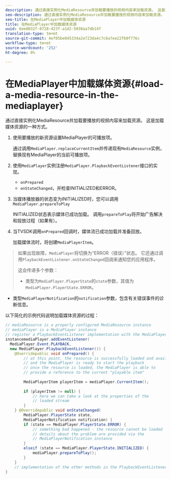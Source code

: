 ```yaml
---
description: 通过直接实例化MediaResource并加载要播放的视频内容来加载资源。 这是加载媒体资源的一种方式。
seo-description: 通过直接实例化MediaResource并加载要播放的视频内容来加载资源。 这是加载媒体资源的一种方式。
seo-title: 在MediaPlayer中加载媒体资源
title: 在MediaPlayer中加载媒体资源
uuid: 6ee8032f-0728-423f-a1d2-5030aa7db14f
translation-type: tm+mt
source-git-commit: 4ef05be045334a2e723da4c7c6a7ee22fb0f776c
workflow-type: tm+mt
source-wordcount: '252'
ht-degree: 0%

---
```



# 在MediaPlayer中加载媒体资源{#load-a-media-resource-in-the-mediaplayer}

通过直接实例化MediaResource并加载要播放的视频内容来加载资源。 这是加载媒体资源的一种方式。

1. 使用要播放的新资源设置MediaPlayer的可播放项。

   通过调用`MediaPlayer.replaceCurrentItem`并传递现有`MediaResource`实例，替换现有MediaPlayer的当前可播放项。

1. 使用`MediaPlayer`实例注册`MediaPlayer.PlaybackEventListener`接口的实现。

   * `onPrepared`
   * `onStateChanged`，并检查INITIALIZED和ERROR。

1. 当媒体播放器的状态变为INITIALIZED时，您可以调用`MediaPlayer.prepareToPlay`

   INITIALIZED状态表示媒体已成功加载。 调用`prepareToPlay`将开始广告解决和投放过程（如果有）。

1. 当TVSDK调用`onPrepared`回调时，媒体流已成功加载并准备回放。

   加载媒体流时，将创建`MediaPlayerItem`。

>如果出现故障，`MediaPlayer`将切换为“ERROR（错误）”状态。 它还通过调用`PlaybackEventListener.onStateChanged`回调来通知您的应用程序。
>
>这会传递多个参数：
>* 类型为`MediaPlayer.PlayerState`的`state`参数，其值为`MediaPlayer.PlayerState.ERROR`。
   >
   >
* 类型`MediaPlayerNotification`的`notification`参数，包含有关错误事件的诊断信息。


以下简化的示例代码说明加载媒体资源的过程：

```java
// mediaResource is a properly configured MediaResource instance 
// mediaPlayer is a MediaPlayer instance 
// register a PlaybackEventListener implementation with the MediaPlayer  
instancemediaPlayer.addEventListener( 
  MediaPlayer.Event.PLAYBACK, 
  new MediaPlayer.PlaybackEventListener()) { 
    @Overridepublic void onPrepared() { 
        // at this point, the resource is successfully loaded and available 
        // and the MediaPlayer is ready to start the playback 
        // once the resource is loaded, the MediaPlayer is able to 
        // provide a reference to the current "playable item" 
 
        MediaPlayerItem playerItem = mediaPlayer.CurrentItem(); 
 
        if (playerItem != null) {     
            // here we can take a look at the properties of the     
            // loaded stream 
        } 
    } @Overridepublic void onStateChanged( 
        MediaPlayer.PlayerState state,  
        MediaPlayerNotification notification) { 
        if (state == MediaPlayer.PlayerState.ERROR) { 
            // something bad happened - the resource cannot be loaded    
            // details about the problem are provided via the  
            // MediaPlayerNotification instance 
        }  
        elseif (state == MediaPlayer.PlayerState.INITIALIZED) {     
            mediaPlayer.prepareToPlay(); 
        } 
    } 
    // implementation of the other methods in the PlaybackEventListener interface... 
} 
```
